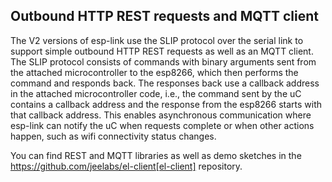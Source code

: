 Outbound HTTP REST requests and MQTT client
-------------------------------------------

The V2 versions of esp-link use the SLIP protocol over the serial link to support simple outbound
HTTP REST requests as well as an MQTT client. The SLIP protocol consists of commands with
binary arguments sent from the
attached microcontroller to the esp8266, which then performs the command and responds back.
The responses back use a callback address in the attached microcontroller code, i.e., the
command sent by the uC contains a callback address and the response from the esp8266 starts
with that callback address. This enables asynchronous communication where esp-link can notify the
uC when requests complete or when other actions happen, such as wifi connectivity status changes.

You can find REST and MQTT libraries as well as demo sketches in the
https://github.com/jeelabs/el-client[el-client] repository.
